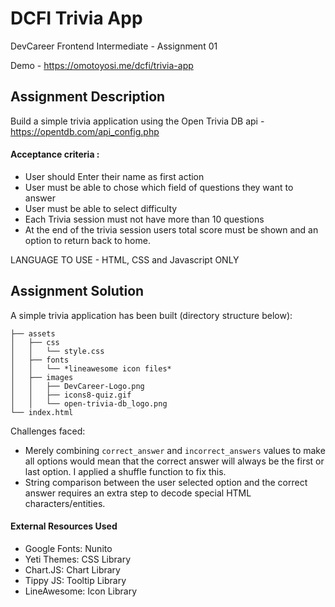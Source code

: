 # DCFI Trivia App
DevCareer Frontend Intermediate - Assignment 01

Demo - https://omotoyosi.me/dcfi/trivia-app

## Assignment Description
Build a simple trivia application using the Open Trivia DB api - https://opentdb.com/api_config.php  

#### Acceptance criteria :
- User should Enter their name as first action
- User must be able to chose which field of questions they want to answer
- User must be able to select difficulty
- Each Trivia session must not have more than 10 questions
- At the end of the trivia session users total score must be shown and an option to return back to home.  

LANGUAGE TO USE  - HTML, CSS and Javascript ONLY

## Assignment Solution
A simple trivia application has been built (directory structure below):
```
├── assets
│   ├── css
│   │   └── style.css
│   ├── fonts
│   │   └── *lineawesome icon files*
│   ├── images
│   │   ├── DevCareer-Logo.png
│   │   ├── icons8-quiz.gif
│   │   └── open-trivia-db_logo.png
└── index.html
```

Challenges faced:
- Merely combining ``correct_answer`` and ``incorrect_answers`` values to make all options would mean that the correct answer will always be the first or last option. I applied a shuffle function to fix this.
- String comparison between the user selected option and the correct answer requires an extra step to decode special HTML characters/entities.

#### External Resources Used
* Google Fonts: Nunito
* Yeti Themes: CSS Library
* Chart.JS: Chart Library
* Tippy JS: Tooltip Library
* LineAwesome: Icon Library
